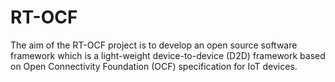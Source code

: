 # RT-OCF
The aim of the RT-OCF project is to develop an open source software framework which is a light-weight device-to-device (D2D) framework based on Open Connectivity Foundation (OCF) specification for IoT devices. 
